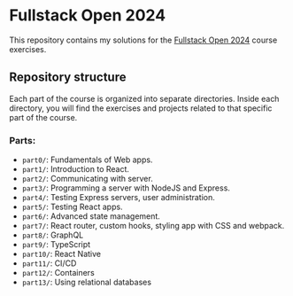 # Fullstack Open 2024

This repository contains my solutions for the [Fullstack Open 2024](https://fullstackopen.com/en/) course exercises.

## **Repository structure**

Each part of the course is organized into separate directories. Inside each directory, you will find the exercises and projects related to that specific part of the course.

### **Parts:**
- `part0/`: Fundamentals of Web apps.
- `part1/`: Introduction to React.
- `part2/`: Communicating with server.
- `part3/`: Programming a server with NodeJS and Express.
- `part4/`: Testing Express servers, user administration.
- `part5/`: Testing React apps.
- `part6/`: Advanced state management.
- `part7/`: React router, custom hooks, styling app with CSS and webpack.
- `part8/`: GraphQL
- `part9/`: TypeScript
- `part10/`: React Native
- `part11/`: CI/CD
- `part12/`: Containers
- `part13/`: Using relational databases